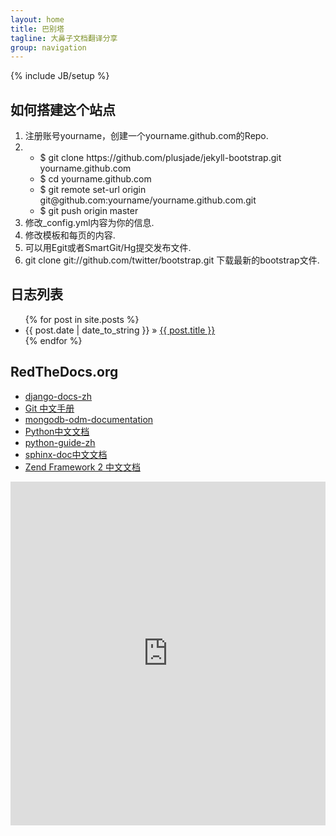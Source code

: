```yaml
---
layout: home
title: 巴别塔
tagline: 大鼻子文档翻译分享
group: navigation
---
```

{% include JB/setup %}


<div class="span4">
<h2>如何搭建这个站点</h2>
<p>
<ol>
<li>注册账号yourname，创建一个yourname.github.com的Repo.</li>
<li>
<ul>
	<li>$ git clone https://github.com/plusjade/jekyll-bootstrap.git yourname.github.com</li>
	<li>$ cd yourname.github.com</li>
	<li>$ git remote set-url origin git@github.com:yourname/yourname.github.com.git</li>
	<li>$ git push origin master</li>
</ul>
</li>
<li>修改_config.yml内容为你的信息.</li>
<li>修改模板和每页的内容.</li>
<li>可以用Egit或者SmartGit/Hg提交发布文件.</li>
<li>git clone git://github.com/twitter/bootstrap.git 下载最新的bootstrap文件.</li>
</ol>
</p>
</div>
<div class="span4">
<h2>日志列表</h2>
<p>
<ul class="posts">
  {% for post in site.posts %}
    <li><span>{{ post.date | date_to_string }}</span> &raquo; <a href="{{ BASE_PATH }}{{ post.url }}">{{ post.title }}</a></li>
  {% endfor %}
</ul>
</p>
<h2>RedTheDocs.org</h2>
<p><ul class="posts">
<li><a href="https://django-docs-zh.readthedocs.org">django-docs-zh</a></li>
<li><a href="https://git-reference.readthedocs.org">Git 中文手册</a></li>
<li><a href="https://mongodb-odm-documentation.readthedocs.org">mongodb-odm-documentation</a></li>
<li><a href="https://python-documentation-cn.readthedocs.org">Python中文文档</a></li>
<li><a href="https://sphinx-doc.readthedocs.org">python-guide-zh</a></li>
<li><a href="https://sphinx-doc.readthedocs.org">sphinx-doc中文文档</a></li>
<li><a href="https://zf2-documentation-zh.readthedocs.org">Zend Framework 2 中文文档</a></li>
</ul></p>
</div>
<div class="span4">
<iframe width="100%" height="550" class="share_self"  frameborder="0" scrolling="no" src="http://widget.weibo.com/weiboshow/index.php?language=&width=0&height=550&fansRow=2&ptype=1&speed=0&skin=2&isTitle=1&noborder=1&isWeibo=1&isFans=1&uid=1422986101&verifier=99541cab&dpc=1"></iframe>
</div>

